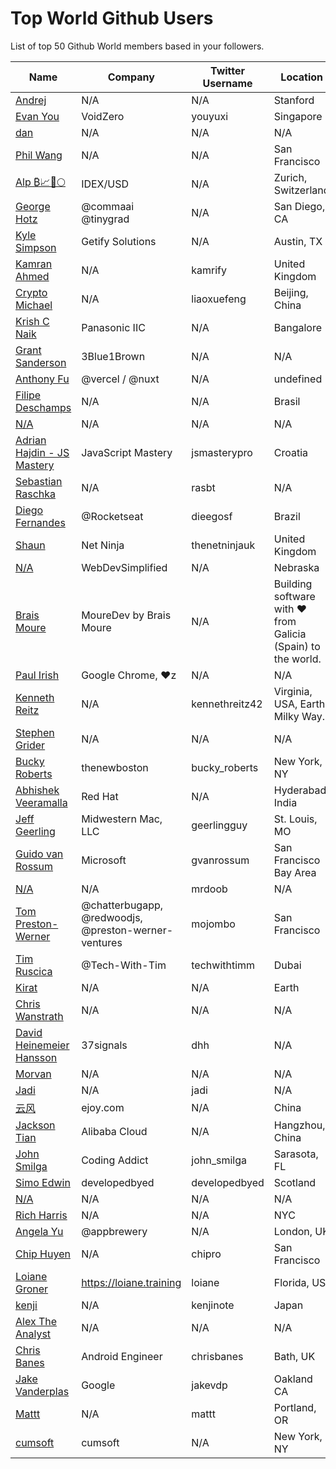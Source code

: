 # Top World Github Users

List of top 50 Github World members based in your followers.

<!-- START TOP USERS -->
| Name | Company | Twitter Username | Location | Repositories |
|------|---------|------------------|----------|--------------|
| [Andrej](https://github.com/karpathy) | N/A | N/A | Stanford | 56 |
| [Evan You](https://github.com/yyx990803) | VoidZero | youyuxi | Singapore | 198 |
| [dan](https://github.com/gaearon) | N/A | N/A | N/A | 284 |
| [Phil Wang](https://github.com/lucidrains) | N/A | N/A | San Francisco | 356 |
| [Alp ₿📈🚀🌕](https://github.com/IDouble) | IDEX/USD | N/A | Zurich, Switzerland | 61 |
| [George Hotz](https://github.com/geohot) | @commaai @tinygrad  | N/A | San Diego, CA | 95 |
| [Kyle Simpson](https://github.com/getify) | Getify Solutions | N/A | Austin, TX | 73 |
| [Kamran Ahmed](https://github.com/kamranahmedse) | N/A | kamrify | United Kingdom | 106 |
| [Crypto Michael](https://github.com/michaelliao) | N/A | liaoxuefeng | Beijing, China | 106 |
| [Krish C Naik](https://github.com/krishnaik06) | Panasonic IIC | N/A | Bangalore | 344 |
| [Grant Sanderson](https://github.com/3b1b) | 3Blue1Brown | N/A | N/A | 9 |
| [Anthony Fu](https://github.com/antfu) | @vercel / @nuxt | N/A | undefined | 384 |
| [Filipe Deschamps](https://github.com/filipedeschamps) | N/A | N/A | Brasil | 21 |
| [N/A](https://github.com/CodeWithHarry) | N/A | N/A | N/A | 38 |
| [Adrian Hajdin - JS Mastery](https://github.com/adrianhajdin) | JavaScript Mastery | jsmasterypro | Croatia | 145 |
| [Sebastian Raschka](https://github.com/rasbt) | N/A | rasbt | N/A | 144 |
| [Diego Fernandes](https://github.com/diego3g) | @Rocketseat  | dieegosf | Brazil | 75 |
| [Shaun](https://github.com/iamshaunjp) | Net Ninja | thenetninjauk | United Kingdom | 141 |
| [N/A](https://github.com/WebDevSimplified) | WebDevSimplified | N/A | Nebraska | 225 |
| [Brais Moure](https://github.com/mouredev) | MoureDev by Brais Moure | N/A | Building software with  ♥ from Galicia (Spain) to the world. | 51 |
| [Paul Irish](https://github.com/paulirish) | Google Chrome, ♥z | N/A | N/A | 366 |
| [Kenneth Reitz](https://github.com/kennethreitz) | N/A | kennethreitz42 | Virginia, USA, Earth, Milky Way. | 74 |
| [Stephen Grider](https://github.com/StephenGrider) | N/A | N/A | N/A | 122 |
| [Bucky Roberts](https://github.com/buckyroberts) | thenewboston | bucky_roberts | New York, NY | 45 |
| [Abhishek Veeramalla](https://github.com/iam-veeramalla) | Red Hat | N/A | Hyderabad, India | 72 |
| [Jeff Geerling](https://github.com/geerlingguy) | Midwestern Mac, LLC | geerlingguy | St. Louis, MO | 304 |
| [Guido van Rossum](https://github.com/gvanrossum) | Microsoft | gvanrossum | San Francisco Bay Area | 26 |
| [N/A](https://github.com/mrdoob) | N/A | mrdoob | N/A | 42 |
| [Tom Preston-Werner](https://github.com/mojombo) | @chatterbugapp, @redwoodjs, @preston-werner-ventures  | mojombo | San Francisco | 66 |
| [Tim Ruscica](https://github.com/techwithtim) | @Tech-With-Tim  | techwithtimm | Dubai | 208 |
| [Kirat](https://github.com/hkirat) | N/A | N/A | Earth | 141 |
| [Chris Wanstrath](https://github.com/defunkt) | N/A | N/A | N/A | 107 |
| [David Heinemeier Hansson](https://github.com/dhh) | 37signals | dhh | N/A | 4 |
| [Morvan](https://github.com/MorvanZhou) | N/A | N/A | N/A | 46 |
| [Jadi](https://github.com/jadijadi) | N/A | jadi | N/A | 98 |
| [云风](https://github.com/cloudwu) | ejoy.com | N/A | China | 140 |
| [Jackson Tian](https://github.com/JacksonTian) | Alibaba Cloud | N/A | Hangzhou, China | 271 |
| [John Smilga](https://github.com/john-smilga) | Coding Addict | john_smilga | Sarasota, FL | 259 |
| [Simo Edwin](https://github.com/developedbyed) | developedbyed | developedbyed | Scotland | 20 |
| [N/A](https://github.com/lllyasviel) | N/A | N/A | N/A | 51 |
| [Rich Harris](https://github.com/Rich-Harris) | N/A | N/A | NYC | 390 |
| [Angela Yu](https://github.com/angelabauer) | @appbrewery | N/A | London, UK | 46 |
| [Chip Huyen](https://github.com/chiphuyen) | N/A | chipro | San Francisco | 30 |
| [Loiane Groner](https://github.com/loiane) | https://loiane.training | loiane | Florida, US | 221 |
| [kenji](https://github.com/kenjinote) | N/A | kenjinote | Japan | 634 |
| [Alex The Analyst](https://github.com/AlexTheAnalyst) | N/A | N/A | N/A | 15 |
| [Chris Banes](https://github.com/chrisbanes) | Android Engineer | chrisbanes | Bath, UK | 54 |
| [Jake Vanderplas](https://github.com/jakevdp) | Google | jakevdp | Oakland CA | 239 |
| [Mattt](https://github.com/mattt) | N/A | mattt | Portland, OR | 109 |
| [cumsoft](https://github.com/cumsoft) | cumsoft | N/A | New York, NY | 8 |
<!-- END TOP USERS -->
